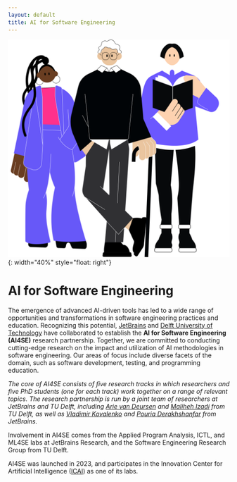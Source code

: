 ```yaml
---
layout: default
title: AI for Software Engineering
---
```


![](/img/ai4se-people.svg){: width="40%" style="float: right"}

# AI for Software Engineering

The emergence of advanced AI-driven tools has led to a wide range of opportunities and transformations in software engineering practices and education. Recognizing this potential, [JetBrains] and [Delft University of Technology][tudelft] have collaborated to establish the **AI for Software Engineering (AI4SE)** research partnership. Together, we are committed to conducting cutting-edge research on the impact and utilization of AI methodologies in software engineering. Our areas of focus include diverse facets of the domain, such as software development, testing, and programming education.

_The core of AI4SE consists of five research tracks in which researchers and five PhD students (one for each track) work together on a range of relevant topics.
The research partnership is run by a joint team of researchers at JetBrains and TU Delft, including 
[Arie van Deursen][avandeursen] and [Maliheh Izadi][maliheh] from TU Delft,
as well as [Vladimir Kovalenko][vladimir] and [Pouria Derakhshanfar][pouria] from JetBrains._

Involvement in AI4SE comes from the Applied Program Analysis, ICTL, and ML4SE labs at JetBrains Research, and the
Software Engineering Research Group from TU Delft.


AI4SE was launched in 2023, and participates in the Innovation Center for Artificial Intelligence ([ICAI]) as one of its labs. 


[icai]: https://icai.ai/
[tudelft]: https://tudelft.nl
[jetbrains]: https://jetbrains.com
[avandeursen]: https://avandeursen.com/about
[maliheh]: https://malihehizadi.github.io/PersonalWebsite/
[vladimir]: https://vovak.me/about/
[pouria]: https://pouria-d.me/

